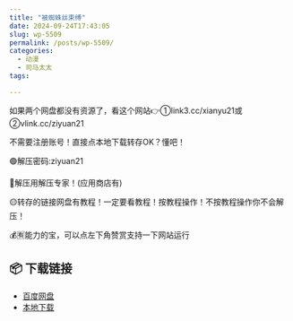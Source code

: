 ```yaml
---
title: "被蜘蛛丝束缚"
date: 2024-09-24T17:43:05
slug: wp-5509
permalink: /posts/wp-5509/
categories:
  - 动漫
  - 司马太太
tags:

---
```


如果两个网盘都没有资源了，看这个网站👉①link3.cc/xianyu21或②vlink.cc/ziyuan21

不需要注册账号！直接点本地下载转存OK？懂吧！

🟢解压密码:ziyuan21

🔵解压用解压专家！(应用商店有)

🟡转存的链接网盘有教程！一定要看教程！按教程操作！不按教程操作你不会解压！

💰🈶能力的宝，可以点左下角赞赏支持一下网站运行

## 📦 下载链接
- [百度网盘](https://blziyuan21.com/pay-download/5509?key=5a7ff5e201&down_id=0)
- [本地下载](https://blziyuan21.com/pay-download/5509?key=5a7ff5e201&down_id=1)

